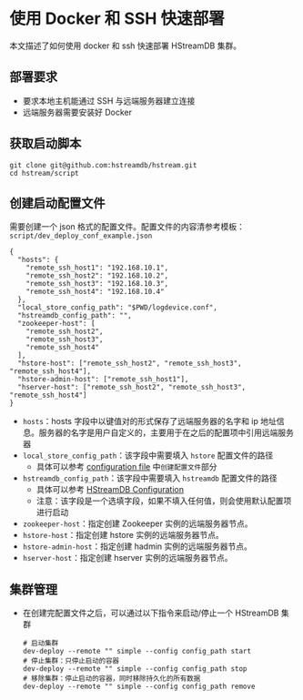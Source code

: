 # 使用 Docker 和 SSH 快速部署

本文描述了如何使用 docker 和 ssh 快速部署 HStreamDB 集群。

## 部署要求

- 要求本地主机能通过 SSH 与远端服务器建立连接
- 远端服务器需要安装好 Docker

## 获取启动脚本

```shell
git clone git@github.com:hstreamdb/hstream.git
cd hstream/script
```

## 创建启动配置文件

需要创建一个 json 格式的配置文件。配置文件的内容清参考模板：`script/dev_deploy_conf_example.json`

```shell
{
  "hosts": {
    "remote_ssh_host1": "192.168.10.1",
    "remote_ssh_host2": "192.168.10.2",
    "remote_ssh_host3": "192.168.10.3",
    "remote_ssh_host4": "192.168.10.4"
  },
  "local_store_config_path": "$PWD/logdevice.conf",
  "hstreamdb_config_path": "",
  "zookeeper-host": [
    "remote_ssh_host2",
    "remote_ssh_host3",
    "remote_ssh_host4"
  ],
  "hstore-host": ["remote_ssh_host2", "remote_ssh_host3", "remote_ssh_host4"],
  "hstore-admin-host": ["remote_ssh_host1"],
  "hserver-host": ["remote_ssh_host2", "remote_ssh_host3", "remote_ssh_host4"]
}
```

- `hosts`：hosts 字段中以键值对的形式保存了远端服务器的名字和 ip 地址信息。服务器的名字是用户自定义的，主要用于在之后的配置项中引用远端服务器
- `local_store_config_path`：该字段中需要填入 `hstore` 配置文件的路径
  - 具体可以参考 [configuration file](deploy-docker.md) 中`创建配置文件`部分
- `hstreamdb_config_path`：该字段中需要填入 `hstreamdb` 配置文件的路径
  - 具体可以参考 [HStreamDB Configuration](../reference/config.md) 
  - 注意：该字段是一个选填字段，如果不填入任何值，则会使用默认配置项进行启动
- `zookeeper-host`：指定创建 Zookeeper 实例的远端服务器节点。
- `hstore-host`：指定创建 hstore 实例的远端服务器节点。
- `hstore-admin-host`：指定创建 hadmin 实例的远端服务器节点。
- `hserver-host`：指定创建 hserver 实例的远端服务器节点。

## 集群管理

- 在创建完配置文件之后，可以通过以下指令来启动/停止一个 HStreamDB 集群

  ```shell
  # 启动集群
  dev-deploy --remote "" simple --config config_path start
  # 停止集群：只停止启动的容器
  dev-deploy --remote "" simple --config config_path stop
  # 移除集群：停止启动的容器，同时移除持久化的所有数据
  dev-deploy --remote "" simple --config config_path remove
  ```

  
